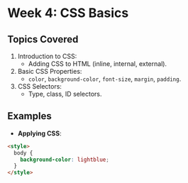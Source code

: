 # Week 4: CSS Basics

## Topics Covered

1. Introduction to CSS:
   - Adding CSS to HTML (inline, internal, external).
2. Basic CSS Properties:
   - `color`, `background-color`, `font-size`, `margin`, `padding`.
3. CSS Selectors:
   - Type, class, ID selectors.

## Examples

- **Applying CSS**:

```html
<style>
  body {
    background-color: lightblue;
  }
</style>
```
